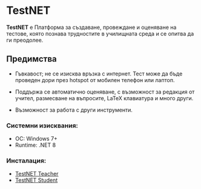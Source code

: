 # TestNET

__TestNET__ е Платформа за създаване, провеждане и оценяване на тестове, която познава трудностите в училищната среда и се опитва да ги преодолее.

## Предимства

- Гъвкавост; не се изисква връзка с интернет. Тест може да бъде проведен дори през hotspot от мобилен телефон или лаптоп.

- Поддържа се автоматично оценяване, с възможност за редакция от учител, размесване на въпросите, LaTeX клавиатура и много други.

- Възможност за работа с други инструменти.

### Системни изисквания:

- ОС: Windows 7+
- Runtime: .NET 8

### Инсталация:

- [TestNET Teacher](https://UserAccountContr.github.io/TestNET/TestNET.Teacher/TestNET.Teacher.setup.exe)
- [TestNET Student](https://UserAccountContr.github.io/TestNET/TestNET.Student/TestNET.Student.setup.exe)

